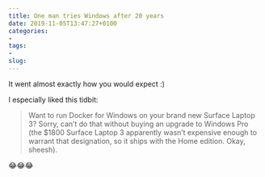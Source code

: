 ```yaml
---
title: One man tries Windows after 20 years
date: 2019-11-05T13:47:27+0100
categories:
- 
tags:
- 
slug: 
---
```

It went almost exactly how you would expect :)

I especially liked this tidbit:

> Want to run Docker for Windows on your brand new Surface Laptop 3? Sorry, can’t do that without buying an upgrade to Windows Pro (the $1800 Surface Laptop 3 apparently wasn’t expensive enough to warrant that designation, so it ships with the Home edition. Okay, sheesh).

😂😂😂